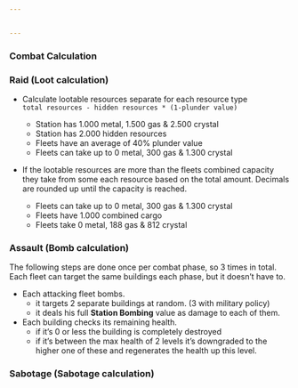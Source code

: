 ```yaml
---


---
```


<h3 id="combat-calculation">Combat Calculation</h3>
<h3 id="raid-loot-calculation">Raid (Loot calculation)</h3>
<ul>
<li>
<p>Calculate lootable resources separate for each resource type<br>
<code>total resources - hidden resources * (1-plunder value)</code></p>
<ul>
<li>Station has 1.000 metal, 1.500 gas &amp; 2.500 crystal</li>
<li>Station has 2.000 hidden resources</li>
<li>Fleets have an average of 40% plunder value</li>
<li>Fleets can take up to 0 metal, 300 gas &amp; 1.300 crystal</li>
</ul>
</li>
<li>
<p>If the lootable resources are more than the fleets combined capacity they take from some each resource based on the total amount. Decimals are rounded up until the capacity is reached.</p>
<ul>
<li>Fleets can take up to 0 metal, 300 gas &amp; 1.300 crystal</li>
<li>Fleets have 1.000 combined cargo</li>
<li>Fleets take 0 metal, 188 gas &amp; 812 crystal</li>
</ul>
</li>
</ul>
<h3 id="assault-bomb-calculation">Assault (Bomb calculation)</h3>
<p>The following steps are done once per combat phase, so 3 times in total.<br>
Each fleet can target the same buildings each phase, but it doesn’t have to.</p>
<ul>
<li>Each attacking fleet bombs.
<ul>
<li>it targets 2 separate buildings at random. (3 with military policy)</li>
<li>it deals his full <strong>Station Bombing</strong> value as damage to each of them.</li>
</ul>
</li>
<li>Each building checks its remaining health.
<ul>
<li>if it’s 0 or less the building is completely destroyed</li>
<li>if it’s between the max health of 2 levels it’s downgraded to the higher one of these and regenerates the health up this level.</li>
</ul>
</li>
</ul>
<h3 id="sabotage-sabotage-calculation">Sabotage (Sabotage calculation)</h3>

